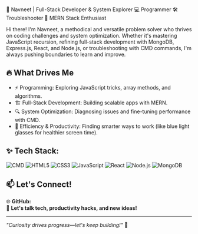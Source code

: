 🚀 Navneet | Full-Stack Developer & System Explorer
💻 Programmer  🛠️ Troubleshooter  🌟 MERN Stack Enthusiast

Hi there! I'm Navneet, a methodical and versatile problem solver who thrives on coding challenges and system optimization. Whether it's mastering JavaScript recursion, refining full-stack development with MongoDB, Express.js, React, and Node.js, or troubleshooting with CMD commands, I'm always pushing boundaries to learn and improve.


## 🔥 What Drives Me

- ⚡ Programming: Exploring JavaScript tricks, array methods, and algorithms.
- 🏗️ Full-Stack Development: Building scalable apps with MERN.
- 🔍 System Optimization: Diagnosing issues and fine-tuning performance with CMD.
- 🔬 Efficiency & Productivity: Finding smarter ways to work (like blue light glasses for healthier screen time).


## ✨ Tech Stack:  

![CMD](https://img.shields.io/badge/CMD-2E3D55?style=for-the-badge&logo=powershell&logoColor=white)
![HTML5](https://img.shields.io/badge/HTML5-E34F26?style=for-the-badge&logo=html5&logoColor=white)
![CSS3](https://img.shields.io/badge/CSS3-1572B6?style=for-the-badge&logo=css3&logoColor=white)
![JavaScript](https://img.shields.io/badge/JavaScript-F7DF1E?style=for-the-badge&logo=javascript&logoColor=black)
![React](https://img.shields.io/badge/React-61DAFB?style=for-the-badge&logo=react&logoColor=black)
![Node.js](https://img.shields.io/badge/Node.js-339933?style=for-the-badge&logo=node.js&logoColor=white)
![MongoDB](https://img.shields.io/badge/MongoDB-4EA94B?style=for-the-badge&logo=mongodb&logoColor=white)

## 📫 Let's Connect!  

🌐 **GitHub:** [](https://github.com/navneetsharma-cs21/)  
💬 **Let's talk tech, productivity hacks, and new ideas!**

---
_"Curiosity drives progress—let's keep building!"_ 🚀
